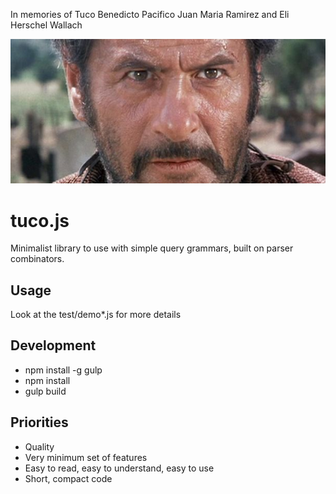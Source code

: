 In memories of Tuco Benedicto Pacifico Juan Maria Ramirez and Eli Herschel Wallach

![alt text](/img/eli_wallach.jpg?raw=true "Tuco Benedicto Pacifico Juan Maria Ramirez and Eli Herschel Wallach")

tuco.js
=======

Minimalist library to use with simple query grammars, built on parser combinators.

Usage
-----

Look at the test/demo*.js for more details

Development
-----------

* npm install -g gulp
* npm install
* gulp build

Priorities
----------

* Quality
* Very minimum set of features
* Easy to read, easy to understand, easy to use
* Short, compact code
